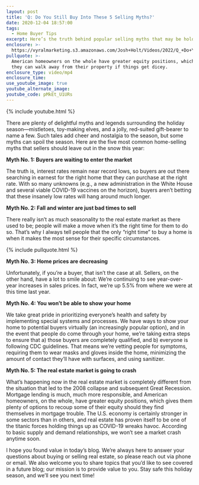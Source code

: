 ```yaml
---
layout: post
title: 'Q: Do You Still Buy Into These 5 Selling Myths?'
date: 2020-12-04 18:57:00
tags:
  - Home Buyer Tips
excerpt: Here’s the truth behind popular selling myths that may be holding you back.
enclosure: >-
  https://vyralmarketing.s3.amazonaws.com/Josh+Holt/Videos/2022/Q_+Do+You+Still+Buy+Into+These+5+Selling+Myths_.mp4
pullquote: >-
  American homeowners on the whole have greater equity positions, which means
  they can walk away from their property if things get dicey.
enclosure_type: video/mp4
enclosure_time:
use_youtube_image: true
youtube_alternate_image:
youtube_code: pMkEt_U1URs
---
```

{% include youtube.html %}

There are plenty of delightful myths and legends surrounding the holiday season—mistletoes, toy-making elves, and a jolly, red-suited gift-bearer to name a few. Such tales add cheer and nostalgia to the season, but some myths can spoil the season. Here are the five most common home-selling myths that sellers should leave out in the snow this year:&nbsp;

**Myth No. 1: Buyers are waiting to enter the market**

The truth is, interest rates remain near record lows, so buyers are out there searching in earnest for the right home that they can purchase at the right rate. With so many unknowns (e.g., a new administration in the White House and several viable COVID-19 vaccines on the horizon), buyers aren’t betting that these insanely low rates will hang around much longer.&nbsp;

**Myth No. 2: Fall and winter are just bad times to sell&nbsp;**

There really isn’t as much seasonality to the real estate market as there used to be; people will make a move when it’s the right time for them to do so. That’s why I always tell people that the only “right time” to buy a home is when it makes the most sense for their specific circumstances.&nbsp;

{% include pullquote.html %}

**Myth No. 3: Home prices are decreasing&nbsp;**

Unfortunately, if you’re a buyer, that isn’t the case at all. Sellers, on the other hand, have a lot to smile about: We’re continuing to see year-over-year increases in sales prices. In fact, we’re up 5.5% from where we were at this time last year.&nbsp;

**Myth No. 4: You won’t be able to show your home**

We take great pride in prioritizing everyone’s health and safety by implementing special systems and processes. We have ways to show your home to potential buyers virtually (an increasingly popular option), and in the event that people do come through your home, we’re taking extra steps to ensure that a) those buyers are completely qualified, and b) everyone is following CDC guidelines. That means we’re vetting people for symptoms, requiring them to wear masks and gloves inside the home, minimizing the amount of contact they’ll have with surfaces, and using sanitizer.&nbsp;

**Myth No. 5: The real estate market is going to crash**

What’s happening now in the real estate market is completely different from the situation that led to the 2008 collapse and subsequent Great Recession. Mortgage lending is much, much more responsible, and American homeowners, on the whole, have greater equity positions, which gives them plenty of options to recoup some of their equity should they find themselves in mortgage trouble. The U.S. economy is certainly stronger in some sectors than in others, and real estate has proven itself to be one of the titanic forces holding things up as COVID-19 wreaks havoc. According to basic supply and demand relationships, we won’t see a market crash anytime soon.&nbsp;

I hope you found value in today’s blog. We’re always here to answer your questions about buying or selling real estate, so please reach out via phone or email. We also welcome you to share topics that you’d like to see covered in a future blog; our mission is to provide value to you. Stay safe this holiday season, and we’ll see you next time\!
